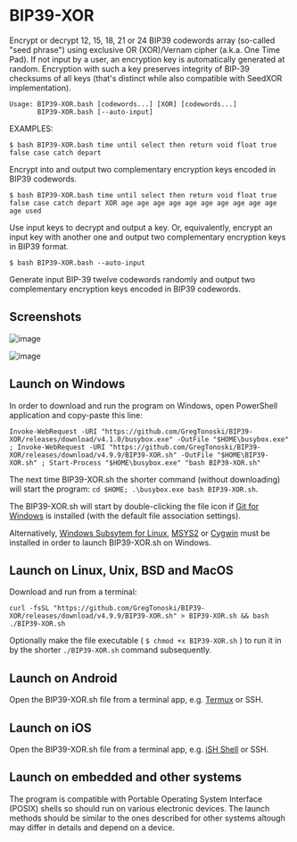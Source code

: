 # BIP39-XOR
Encrypt or decrypt 12, 15, 18, 21 or 24 BIP39 codewords array (so-called "seed phrase") using exclusive OR (XOR)/Vernam cipher (a.k.a. One Time Pad). If not input by a user, an encryption key is automatically generated at random. Encryption with such a key preserves integrity of BIP-39 checksums of all keys (that's distinct while also compatible with SeedXOR implementation).

```
Usage: BIP39-XOR.bash [codewords...] [XOR] [codewords...]
       BIP39-XOR.bash [--auto-input]
```

EXAMPLES:

`$ bash BIP39-XOR.bash time until select then return void float true false case catch depart`

Encrypt into and output two complementary encryption keys encoded in BIP39 codewords.

`$ bash BIP39-XOR.bash time until select then return void float true false case catch depart XOR age age age age age age age age age age age used`

Use input keys to decrypt and output a key. Or, equivalently, encrypt an input key with another one and output two complementary encryption keys in BIP39 format.

`$ bash BIP39-XOR.bash --auto-input`

Generate input BIP-39 twelve codewords randomly and output two complementary encryption keys encoded in BIP39 codewords.

## Screenshots
![image](https://github.com/GregTonoski/BIP39-XOR/assets/111286121/d9ed7f32-59a0-42ae-b5c2-32f47938fdb0)

![image](https://github.com/GregTonoski/BIP39-XOR/assets/111286121/a5e417b2-3c76-4650-b5e0-f50b09a703cc)

## Launch on Windows
In order to download and run the program on Windows, open PowerShell application and copy-paste this line:
```
Invoke-WebRequest -URI "https://github.com/GregTonoski/BIP39-XOR/releases/download/v4.1.0/busybox.exe" -OutFile "$HOME\busybox.exe" ; Invoke-WebRequest -URI "https://github.com/GregTonoski/BIP39-XOR/releases/download/v4.9.9/BIP39-XOR.sh" -OutFile "$HOME\BIP39-XOR.sh" ; Start-Process "$HOME\busybox.exe" "bash BIP39-XOR.sh"
```
The next time BIP39-XOR.sh the shorter command (without downloading) will start the program: `cd $HOME; .\busybox.exe bash BIP39-XOR.sh`.

The BIP39-XOR.sh will start by double-clicking the file icon if [Git for Windows](https://git-scm.com/downloads) is installed (with the default file association settings).

Alternatively, [Windows Subsytem for Linux](https://learn.microsoft.com/en-us/windows/wsl/install), [MSYS2](https://www.msys2.org/) or [Cygwin](https://www.cygwin.com/) must be installed in order to launch BIP39-XOR.sh on Windows.
## Launch on Linux, Unix, BSD and MacOS
Download and run from a terminal: 
```
curl -fsSL "https://github.com/GregTonoski/BIP39-XOR/releases/download/v4.9.9/BIP39-XOR.sh" > BIP39-XOR.sh && bash ./BIP39-XOR.sh
```
Optionally make the file executable ( `$ chmod +x BIP39-XOR.sh` ) to run it in by the shorter `./BIP39-XOR.sh` command subsequently.
## Launch on Android
Open the BIP39-XOR.sh file from a terminal app, e.g. [Termux](https://play.google.com/store/apps/details?id=com.termux) or SSH.
## Launch on iOS
Open the BIP39-XOR.sh file from a terminal app, e.g.  [iSH Shell](https://apps.apple.com/us/app/ish-shell/id1436902243) or SSH.
## Launch on embedded and other systems
The program is compatible with Portable Operating System Interface (POSIX) shells so should run on various electronic devices. The launch methods should be similar to the ones described for other systems altough may differ in details and depend on a device.
